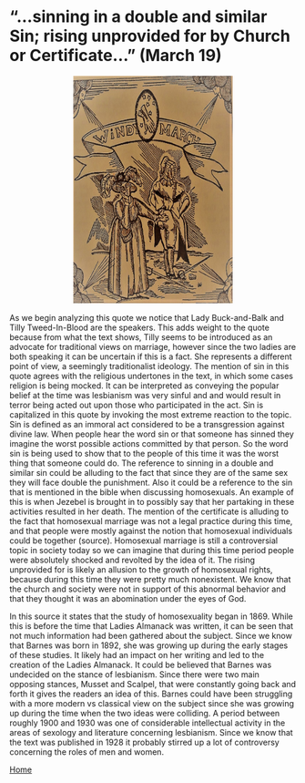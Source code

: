 # “...sinning in a double and similar Sin; rising unprovided for by Church or Certificate…” (March 19) 

<p align="center">
<img src="March.jpg" alt="alt text" width="280" height="399.5">
</p>

As we begin analyzing this quote we notice that Lady Buck-and-Balk and Tilly Tweed-In-Blood are the speakers. This adds weight to the quote because from what the text shows, Tilly seems to be introduced as an advocate for traditional views on marriage, however since the two ladies are both speaking it can be uncertain if this is a fact. She represents a different point of view, a seemingly traditionalist ideology. The mention of sin in this quote agrees with the religious undertones in the text, in which some cases religion is being mocked. It can be interpreted as conveying the popular belief at the time was lesbianism was very sinful and and would result in terror being acted out upon those who participated in the act. Sin is capitalized in this quote by invoking the most extreme reaction to the topic. Sin is defined as an immoral act considered to be a transgression against divine law. When people hear the word sin or that someone has sinned they imagine the worst possible actions committed by that person. So the word sin is being used to show that to the people of this time it was the worst thing that someone could do. The reference to sinning in a double and similar sin could be alluding to the fact that since they are of the same sex they will face double the punishment. Also it could be a reference to the sin that is mentioned in the bible when discussing homosexuals. An example of this is when Jezebel is brought in to possibly say that her partaking in these activities resulted in her death. The mention of the certificate is alluding to the fact that homosexual marriage was not a legal practice during this time, and that people were mostly against the notion that homosexual individuals could be together (source). Homosexual marriage is still a controversial topic in society today so we can imagine that during this time period people were absolutely shocked and revolted by the idea of it. The rising unprovided for is likely an allusion to the growth of homosexual rights, because during this time they were pretty much nonexistent.  We know that the church and society were not in support of this abnormal behavior and that they thought it was an abomination under the eyes of God. 

In this source it states that the study of homosexuality began in 1869. While this is before the time that Ladies Almanack was written, it can be seen that not much information had been gathered about the subject. Since we know that Barnes was born in 1892, she was growing up during the early stages of these studies. It likely had an impact on her writing and led to the creation of the Ladies Almanack. It could be believed that Barnes was undecided on the stance of lesbianism. Since there were two main opposing stances, Musset and Scalpel, that were constantly going back and forth it gives the readers an idea of this. Barnes could have been struggling with a more modern vs classical view on the subject since she was growing up during the time when the two ideas were colliding. A period between roughly 1900 and 1930 was one of considerable intellectual activity in the areas of sexology and literature concerning lesbianism. Since we know that the text was published in 1928 it probably stirred up a lot of controversy concerning the roles of men and women. 

[Home](https://gwilly.github.io/Ladies-Almanack)

